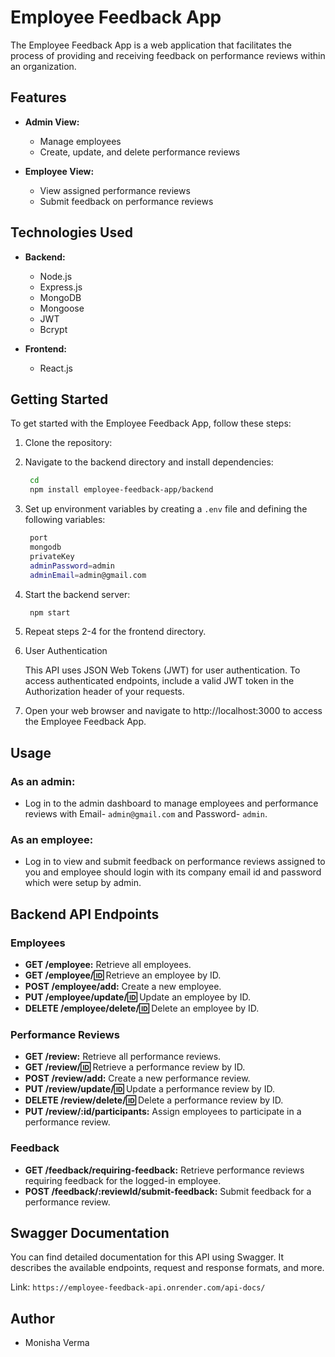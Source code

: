 # Employee Feedback App

The Employee Feedback App is a web application that facilitates the process of providing and receiving feedback on performance reviews within an organization.

## Features

- **Admin View:**
  - Manage employees
  - Create, update, and delete performance reviews

- **Employee View:**
  - View assigned performance reviews
  - Submit feedback on performance reviews

## Technologies Used

- **Backend:**
  - Node.js
  - Express.js
  - MongoDB
  - Mongoose
  - JWT
  - Bcrypt

- **Frontend:**
  - React.js 

## Getting Started

To get started with the Employee Feedback App, follow these steps:

1. Clone the repository:

2. Navigate to the backend directory and install dependencies:

   ```bash
    cd 
    npm install employee-feedback-app/backend
   ```
3. Set up environment variables by creating a `.env` file and defining the following variables:

   ```bash
    port
    mongodb
    privateKey
    adminPassword=admin
    adminEmail=admin@gmail.com
   ```
4. Start the backend server:

   ```bash
    npm start
    ```

5. Repeat steps 2-4 for the frontend directory.

4. User Authentication

    This API uses JSON Web Tokens (JWT) for user authentication. To access authenticated endpoints, include a valid JWT token in the Authorization header of your requests.  

6. Open your web browser and navigate to http://localhost:3000 to access the Employee Feedback App.

## Usage

### As an admin:
- Log in to the admin dashboard to manage employees and performance reviews with Email- `admin@gmail.com` and Password- `admin`.
### As an employee:
- Log in to view and submit feedback on performance reviews assigned to you and employee should login with its company email id and password which were setup by admin.

## Backend API Endpoints

### Employees

- **GET /employee:** Retrieve all employees.
- **GET /employee/:id:** Retrieve an employee by ID.
- **POST /employee/add:** Create a new employee.
- **PUT /employee/update/:id:** Update an employee by ID.
- **DELETE /employee/delete/:id:** Delete an employee by ID.

### Performance Reviews

- **GET /review:** Retrieve all performance reviews.
- **GET /review/:id:** Retrieve a performance review by ID.
- **POST /review/add:** Create a new performance review.
- **PUT /review/update/:id:** Update a performance review by ID.
- **DELETE /review/delete/:id:** Delete a performance review by ID.
- **PUT /review/:id/participants:** Assign employees to participate in a performance review.

### Feedback

- **GET /feedback/requiring-feedback:** Retrieve performance reviews requiring feedback for the logged-in employee.
- **POST /feedback/:reviewId/submit-feedback:** Submit feedback for a performance review.


## Swagger Documentation

You can find detailed documentation for this API using Swagger. It describes the available endpoints, request and response formats, and more.

Link:  `https://employee-feedback-api.onrender.com/api-docs/`


## Author

- Monisha Verma




